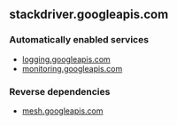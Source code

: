 ## stackdriver.googleapis.com

### Automatically enabled services

* [logging.googleapis.com](../logging.googleapis.com/)
* [monitoring.googleapis.com](../monitoring.googleapis.com/)

### Reverse dependencies

* [mesh.googleapis.com](../mesh.googleapis.com/)
